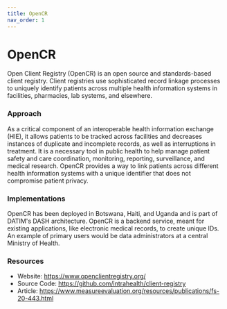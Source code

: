 ```yaml
---
title: OpenCR
nav_order: 1
---
```


# OpenCR

Open Client Registry (OpenCR) is an open source and standards-based
client registry. Client registries use sophisticated record linkage
processes to uniquely identify patients across multiple health
information systems in facilities, pharmacies, lab systems, and
elsewhere.

### Approach

As a critical component of an interoperable health information exchange
(HIE), it allows patients to be tracked across facilities and decreases
instances of duplicate and incomplete records, as well as interruptions
in treatment. It is a necessary tool in public health to help manage
patient safety and care coordination, monitoring, reporting,
surveillance, and medical research. OpenCR provides a way to link
patients across different health information systems with a unique
identifier that does not compromise patient privacy.

### Implementations

OpenCR has been deployed in Botswana, Haiti, and Uganda and is part of
DATIM\'s DASH architecture. OpenCR is a backend service, meant for
existing applications, like electronic medical records, to create unique
IDs. An example of primary users would be data administrators at a
central Ministry of Health.

### Resources

- Website: <https://www.openclientregistry.org/>
- Source Code: <https://github.com/intrahealth/client-registry>
- Article:
  <https://www.measureevaluation.org/resources/publications/fs-20-443.html>
